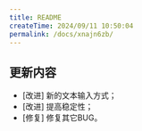 ```yaml
---
title: README
createTime: 2024/09/11 10:50:04
permalink: /docs/xnajn6zb/
---
```

## 更新内容

* [改进] 新的文本输入方式；
* [改进] 提高稳定性；
* [修复] 修复其它BUG。

